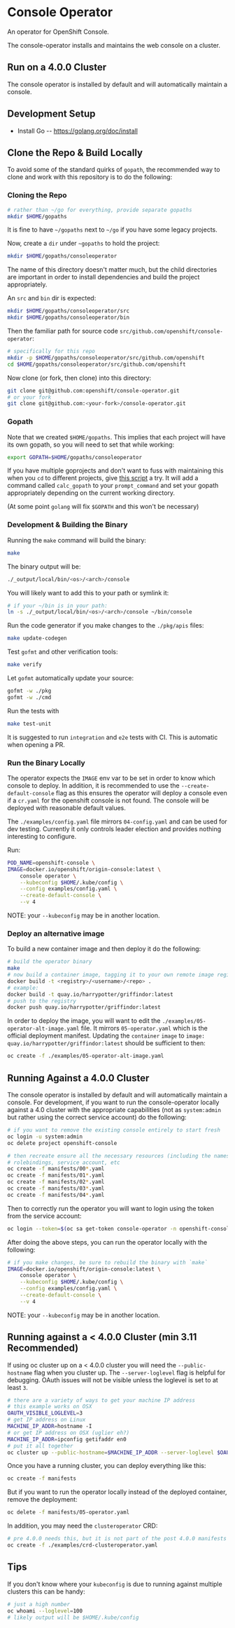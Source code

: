 # Console Operator

An operator for OpenShift Console.

The console-operator installs and maintains the web console on a cluster.

## Run on a 4.0.0 Cluster

The console operator is installed by default and will automatically maintain a console.  

## Development Setup

* Install Go -- https://golang.org/doc/install

## Clone the Repo & Build Locally

To avoid some of the standard quirks of `gopath`, the recommended way to clone and 
work with this repository is to do the following:

### Cloning the Repo

```bash 
# rather than ~/go for everything, provide separate gopaths
mkdir $HOME/gopaths
``` 

It is fine to have `~/gopaths` next to `~/go` if you have some legacy projects.

Now, create a `dir` under `~gopaths` to hold the project:

```bash 
mkdir $HOME/gopaths/consoleoperator 
```

The name of this directory doesn't matter much, but the child directories are 
important in order to install dependencies and build the project appropriately.

An `src` and `bin` dir is expected:

```bash 
mkdir $HOME/gopaths/consoleoperator/src
mkdir $HOME/gopaths/consoleoperator/bin 
```

Then the familiar path for source code `src/github.com/openshift/console-operator`:

```bash
# specifically for this repo
mkdir -p $HOME/gopaths/consoleoperator/src/github.com/openshift
cd $HOME/gopaths/consoleoperator/src/github.com/openshift

```

Now clone (or fork, then clone) into this directory:

```bash 
git clone git@github.com:openshift/console-operator.git 
# or your fork 
git clone git@github.com:<your-fork>/console-operator.git
```

### Gopath

Note that we created `$HOME/gopaths`.  This implies that each project will have
its own gopath, so you will need to set that while working:

```bash 
export GOPATH=$HOME/gopaths/consoleoperator
``` 

If you have multiple goprojects and don't want to fuss with maintaining this when
you `cd` to different projects, give [this script](https://www.jtolio.com/2017/01/magic-gopath/)
a try. It will add a command called `calc_gopath` to your `prompt_command` and 
set your gopath appropriately depending on the current working directory.

(At some point `golang` will fix `$GOPATH` and this won't be necessary)

### Development & Building the Binary

Running the `make` command will build the binary:

```bash 
make 
```

The binary output will be:

```bash 
./_output/local/bin/<os>/<arch>/console
```

You will likely want to add this to your path or symlink it:

```bash 
# if your ~/bin is in your path:
ln -s ./_output/local/bin/<os>/<arch>/console ~/bin/console 
```

Run the code generator if you make changes to the `./pkg/apis` files:

```bash 
make update-codegen
```

Test `gofmt` and other verification tools:

```bash 
make verify
```

Let `gofmt` automatically update your source:

```bash 
gofmt -w ./pkg
gofmt -w ./cmd 
```

Run the tests with 

```bash
make test-unit
```

It is suggested to run `integration` and `e2e` tests with CI.  This is automatic when opening a PR.

### Run the Binary Locally 

The operator expects the `IMAGE` env var to be set in order to know which console to deploy. In 
addition, it is recommended to use the `--create-default-console` flag as this ensures the operator 
will deploy a console even if a `cr.yaml` for the openshift console is not found.  The console will 
be deployed with reasonable default values. 

The `./examples/config.yaml` file mirrors `04-config.yaml` and can be used for dev testing.  Currently 
it only controls leader election and provides nothing interesting to configure.

Run:

```bash 
POD_NAME=openshift-console \
IMAGE=docker.io/openshift/origin-console:latest \
    console operator \
    --kubeconfig $HOME/.kube/config \
    --config examples/config.yaml \
    --create-default-console \
    --v 4
```

NOTE: your `--kubeconfig` may be in another location.

### Deploy an alternative image 

To build a new container image and then deploy it do the following:

```bash 
# build the operator binary
make 
# now build a container image, tagging it to your own remote image registry:
docker build -t <registry>/<username>/<repo> .
# example:
docker build -t quay.io/harrypotter/griffindor:latest
# push to the registry
docker push quay.io/harrypotter/griffindor:latest
```
In order to deploy the image, you will want to edit the `./examples/05-operator-alt-image.yaml` 
file. It mirrors `05-operator.yaml` which is the official deployment manifest.  Updating the 
`container` `image` to `image: quay.io/harrypotter/griffindor:latest` should be sufficient to then:

```bash 
oc create -f ./examples/05-operator-alt-image.yaml
```

## Running Against a 4.0.0 Cluster

The console operator is installed by default and will automatically maintain a console. For development,
if you want to run the console-operator locally against a 4.0 cluster with the appropriate 
capabilities (not as `system:admin` but rather using the correct service account) do the following:

```bash 
# if you want to remove the existing console entirely to start fresh
oc login -u system:admin
oc delete project openshift-console 

# then recreate ensure all the necessary resources (including the namespace)
# rolebindings, service account, etc
oc create -f manifests/00*.yaml
oc create -f manifests/01*.yaml
oc create -f manifests/02*.yaml
oc create -f manifests/03*.yaml
oc create -f manifests/04*.yaml
```

Then to correctly run the operator you will want to login using the token from the 
service account:

```bash 
oc login --token=$(oc sa get-token console-operator -n openshift-console)
```

After doing the above steps, you can run the operator locally with the following:

```bash 
# if you make changes, be sure to rebuild the binary with `make`
IMAGE=docker.io/openshift/origin-console:latest \
    console operator \
    --kubeconfig $HOME/.kube/config \
    --config examples/config.yaml \
    --create-default-console \
    --v 4
```

NOTE: your `--kubeconfig` may be in another location.

## Running against a < 4.0.0 Cluster (min 3.11 Recommended)


If using oc cluster up on a < 4.0.0 cluster you will need the `--public-hostname` flag 
when you cluster up. The `--server-loglevel` flag is helpful for debugging. 
OAuth issues will not be visible unless the loglevel is set to at least `3`.

```bash 
# there are a variety of ways to get your machine IP address
# this example works on OSX
OAUTH_VISIBLE_LOGLEVEL=3
# get IP address on Linux
MACHINE_IP_ADDR=hostname -I
# or get IP address on OSX (uglier eh?)
MACHINE_IP_ADDR=ipconfig getifaddr en0
# put it all together
oc cluster up --public-hostname=$MACHINE_IP_ADDR --server-loglevel $OAUTH_VISIBLE_LOGLEVEL
```

Once you have a running cluster, you can deploy everything like this:

```bash 
oc create -f manifests
```
But if you want to run the operator locally instead of the deployed container, remove the deployment:

```bash 
oc delete -f manifests/05-operator.yaml
```

In addition, you may need the `clusteroperator` CRD:

```bash 
# pre 4.0.0 needs this, but it is not part of the post 4.0.0 manifests payload
oc create -f ./examples/crd-clusteroperator.yaml
```

## Tips

If you don't know where your `kubeconfig` is due to running against multiple clusters this can be handy:

```bash 
# just a high number
oc whoami --loglevel=100
# likely output will be $HOME/.kube/config 
``` 










